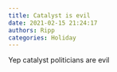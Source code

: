 ```yaml
---
title: Catalyst is evil
date: 2021-02-15 21:24:17
authors: Ripp
categories: Holiday
---
```


 Yep catalyst politicians are evil